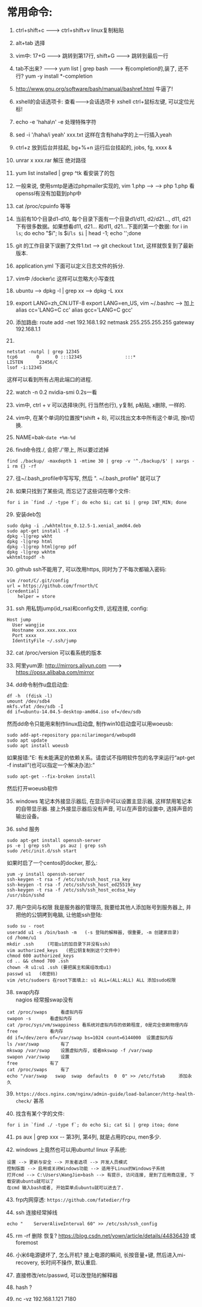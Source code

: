 # 常用命令:
1. ctrl+shift+c ---> ctrl+shift+v linux复制粘贴  

2. alt+tab 选择  

3. vim中: 17+G ---> 跳转到第17行, shift+G ---> 跳转到最后一行  

4. tab不出来? ---> yum list | grep bash ---> 有completion的,装了, 还不行? yum -y install \*-completion   

5. http://www.gnu.org/software/bash/manual/bashref.html 牛逼了!  

6. xshell的会话选项卡: 查看--->会话选项卡  xshell ctrl+鼠标左键, 可以定位光标!  

7. echo -e 'haha\n' -e 处理特殊字符  

8. sed -i '/haha/i yeah' xxx.txt 这样在含有haha字的上一行插入yeah  

9. ctrl+z 放到后台并挂起, bg+%+n 运行后台挂起的, jobs, fg, xxxx &  

10. unrar x xxx.rar 解压 绝对路径  

11. yum list installed | grep ^tk 看安装了的包  

12. 一般来说, 使用smtp是通过phpmailer实现的, vim 1.php --> <?php echo (extension_loaded('openssl')?'SSL loaded':'SSL not loaded')."\n"; ?> --> php 1.php 看openssl有没有加载到php中  


13. cat /proc/cpuinfo 等等  

14. 当前有10个目录d1-d10, 每个目录下面有一个目录d1/d11, d2/d21..., d11, d21下有很多数据。如果想看d11, d21... 和d11, d21...下面的第一个数据: for i in `ls`; do echo "$i"; ls $i/`ls $i` | head -1; echo '';done  

15. git 的工作目录下误删了文件1.txt --> git checkout 1.txt, 这样就恢复到了最新版本.  

16. application.yml 下面可以定义日志文件的拆分.  

17. vim中 /docker\c 这样可以忽略大小写查找  

18. ubuntu --> dpkg -l | grep xx --> dpkg -L xxx  

19. export LANG=zh_CN.UTF-8 export LANG=en_US, vim ~/.bashrc --> 加上  alias cc='LANG=C cc' alias gcc='LANG=C gcc'

20. 添加路由: route add -net 192.168.1.92 netmask 255.255.255.255 gateway 192.168.1.1  

21. 
```
netstat -nutpl | grep 12345
tcp6       0      0 :::12345                :::*                    LISTEN      23456/C    
lsof -i:12345
```
这样可以看到所有占用此端口的进程.  

22. watch -n 0.2 nvidia-smi 0.2s一看  

23. vim中, ctrl + v 可以选择块(列, 行当然也行), y复制, p粘贴, x删除, 一样的.  

24. vim中, 在某个单词的位置按*(shift + 8), 可以找出文本中所有这个单词, 按n切换. 

25. NAME=bak-`date +%m-%d`

26. find命令找./, 会把'./'带上, 所以要过滤掉
```
find ./backup/ -maxdepth 1 -mtime 30 | grep -v '^./backup/$' | xargs -i rm {} -rf
```

27. 往~/.bash_profile中写写写, 然后 ". ~/.bash_profile" 就可以了  

28. 如果只找到了某些词, 而忘记了这些词在哪个文件:
```
for i in `find ./ -type f`; do echo $i; cat $i | grep INT_MIN; done
```

29. 安装deb包  
```
sudo dpkg -i ./wkhtmltox_0.12.5-1.xenial_amd64.deb 
sudo apt-get install -f 
dpkg -l|grep wkht
dpkg -l|grep html
dpkg -l|grep html|grep pdf
dpkg -l|grep wkhtm
wkhtmltopdf -h
```

30. github ssh不能用了, 可以改用https, 同时为了不每次都输入密码:
```
vim /root/C/.git/config
url = https://github.com/frnorth/C
[credential]
    helper = store
```

31. ssh 用私钥jump(id_rsa)和config文件, 远程连接, config:
```
Host jump
  User wangjie
  Hostname xxx.xxx.xxx.xxx
  Port xxxx
  IdentityFile ~/.ssh/jump
```

32. cat /proc/version 可以看系统的版本  

33. 阿里yum源: http://mirrors.aliyun.com ---> https://opsx.alibaba.com/mirror  
    
34. dd命令制作u盘启动盘:  
```
df -h  (fdisk -l)
umount /dev/sdb4
mkfs.vfat /dev/sdb -I
dd if=ubuntu-14.04.5-desktop-amd64.iso of=/dev/sdb
```
然而dd命令只能用来制作linux启动盘, 制作win10启动盘可以用woeusb:  
```
sudo add-apt-repository ppa:nilarimogard/webupd8
sudo apt update
sudo apt install woeusb 
```
如果报错:"E: 有未能满足的依赖关系。请尝试不指明软件包的名字来运行“apt-get -f install”(也可以指定一个解决办法):"  
```
sudo apt-get --fix-broken install
```
然后打开woeusb软件  

35. windows 笔记本外接显示器后, 在显示中可以设置主显示器, 这样禁用笔记本的自带显示器. 接上外接显示器后没有声音, 可以在声音的设置中, 选择声音的输出设备。  

36. sshd 服务
```
sudo apt-get install openssh-server
ps -e | grep ssh    ps auz | grep ssh
sudo /etc/init.d/ssh start
```
如果时启了一个centos的docker, 那么:
```
yum -y install openssh-server
ssh-keygen -t rsa -f /etc/ssh/ssh_host_rsa_key
ssh-keygen -t rsa -f /etc/ssh/ssh_host_ed25519_key
ssh-keygen -t rsa -f /etc/ssh/ssh_host_ecdsa_key
/usr/sbin/sshd
```

37. 用户空间与权限
我是服务器的管理员, 我要给其他人添加账号到服务器上, 并把他的公钥拷到电脑, 让他能ssh登陆:  
```
sudo su - root
useradd u1 -s /bin/bash -m   (-s 登陆的解释器, 很重要, -m 创建家目录)
cd /home/u1
mkdir .ssh     (可能u1的加目录下并没有ssh)
vim authorized_keys   (把公钥复制到这个文件中)
chmod 600 authorized_keys
cd .. && chmod 700 .ssh
chown -R u1:u1 .ssh (要把属主和属组改成u1)
passwd u1	(改密码)
vim /etc/sudoers 在root下面填上: u1 ALL=(ALL:ALL) ALL 添加sudo权限
```

38. swap内存  
nagios 经常报swap没有
```
cat /proc/swaps		看虚拟内存
swapon -s		看虚拟内存
cat /proc/sys/vm/swappiness	看系统对虚拟内存的依赖程度, 0是完全依赖物理内存
free			看内存
dd if=/dev/zero of=/var/swap bs=1024 count=6144000	设置虚拟内存
ls /var/swap 		有了
mkswap /var/swap	设置虚拟内存, 或者mkswap -f /var/swap	
swapon /var/swap	设置
free			有了
cat /proc/swaps		有了
echo "/var/swap   swap  swap  defaults  0  0" >> /etc/fstab		添加永久
```

39. `https://docs.nginx.com/nginx/admin-guide/load-balancer/http-health-check/` 甚吊  

40. 找含有某个字的文件:
```
for i in `find ./ -type f`; do echo $i; cat $i | grep itoa; done
```

41. ps aux | grep xxx -- 第3列, 第4列, 就是占用的cpu, men多少.  

42. windows 上竟然也可以用ubuntu! linux 子系统:
```
设置 --> 更新与安全 --> 开发者选项 --> 开发人员模式
控制版面 --> 启用或关闭Windows功能 --> 适用于Linux的Windows子系统
打开cmd --> C:\Users\WangJie>bash --> 有提示, 访问连接, 是到了应用商店里, 下载安装ubuntu就可以了
在cmd 输入bash或者, 开始菜单点ubuntu就可以进去了.
```

43. frp内网穿透: `https://github.com/fatedier/frp`  

44. ssh 连接经常掉线
```
echo "    ServerAliveInterval 60" >> /etc/ssh/ssh_config
```

45. rm -rf 删除 恢复? https://blog.csdn.net/yown/article/details/44836439 或 foremost  

46. 小米6电源键坏了, 怎么开机? 接上电源的瞬间, 长按音量+键, 然后进入mi-recovery, 长时间不操作, 默认重启.  

47. 直接修改/etc/passwd, 可以改登陆的解释器  

48. hash ?  

49. nc -vz 192.168.1.121 7180
